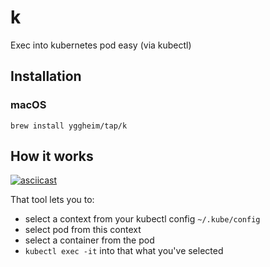 # k
Exec into kubernetes pod easy (via kubectl)

## Installation
### macOS
`brew install yggheim/tap/k`

## How it works
[![asciicast](https://asciinema.org/a/334149.svg)](https://asciinema.org/a/334149)

That tool lets you to:
- select a context from your kubectl config `~/.kube/config`
- select pod from this context
- select a container from the pod
- `kubectl exec -it` into that what you've selected
